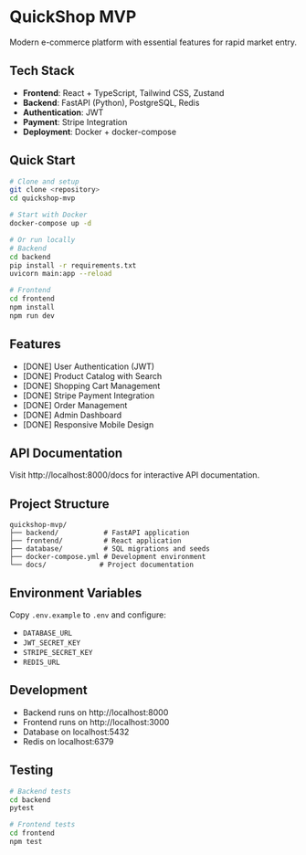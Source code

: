 # QuickShop MVP

Modern e-commerce platform with essential features for rapid market entry.

## Tech Stack

- **Frontend**: React + TypeScript, Tailwind CSS, Zustand
- **Backend**: FastAPI (Python), PostgreSQL, Redis
- **Authentication**: JWT
- **Payment**: Stripe Integration
- **Deployment**: Docker + docker-compose

## Quick Start

```bash
# Clone and setup
git clone <repository>
cd quickshop-mvp

# Start with Docker
docker-compose up -d

# Or run locally
# Backend
cd backend
pip install -r requirements.txt
uvicorn main:app --reload

# Frontend
cd frontend
npm install
npm run dev
```

## Features

- [DONE] User Authentication (JWT)
- [DONE] Product Catalog with Search
- [DONE] Shopping Cart Management
- [DONE] Stripe Payment Integration
- [DONE] Order Management
- [DONE] Admin Dashboard
- [DONE] Responsive Mobile Design

## API Documentation

Visit http://localhost:8000/docs for interactive API documentation.

## Project Structure

```
quickshop-mvp/
├── backend/           # FastAPI application
├── frontend/          # React application
├── database/          # SQL migrations and seeds
├── docker-compose.yml # Development environment
└── docs/             # Project documentation
```

## Environment Variables

Copy `.env.example` to `.env` and configure:

- `DATABASE_URL`
- `JWT_SECRET_KEY`
- `STRIPE_SECRET_KEY`
- `REDIS_URL`

## Development

- Backend runs on http://localhost:8000
- Frontend runs on http://localhost:3000
- Database on localhost:5432
- Redis on localhost:6379

## Testing

```bash
# Backend tests
cd backend
pytest

# Frontend tests
cd frontend
npm test
```